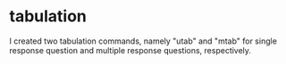 # tabulation
I created two tabulation commands, namely "utab" and "mtab" for single response question and multiple response questions, respectively.
